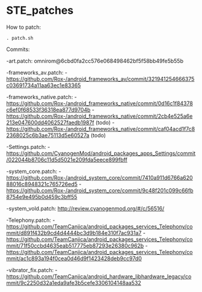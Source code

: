STE_patches
===========

How to patch:

    . patch.sh
    


Commits:

-art.patch: 
    omnirom@6cbd0fa2cc576e068498462bf5f58bb49fe5b55b

-frameworks_av.patch: 
    -https://github.com/Rox-/android_frameworks_av/commit/321941254666375c03691734a11aa63ec1e83365

-frameworks_native.patch: 
    -https://github.com/Rox-/android_frameworks_native/commit/0d16c1f84378c6ef0f68533f36318ea877d9704b
    -https://github.com/Rox-/android_frameworks_native/commit/2cb4e525a6e213e047600dd4062527faedb1987f (todo)
    -https://github.com/Rox-/android_frameworks_native/commit/caf04acd1f7c82368025c6b3ae75113d5e60527a (todo)

-Settings.patch: 
    -https://github.com/CyanogenMod/android_packages_apps_Settings/commit/022044b8706c11d5d5021e209fda5eece899fbff

-system_core.patch:
    -https://github.com/Rox-/android_system_core/commit/7410a911d6766a62088016c8948321c765726ed5
    -https://github.com/Rox-/android_system_core/commit/9c48f201c099c66fb8754e9e495b0d459c3bff55
    
-system_vold.patch: http://review.cyanogenmod.org/#/c/56516/

-Telephony.patch: 
    -https://github.com/TeamCanjica/android_packages_services_Telephony/commit/d891f432b9cd4d4444bc3d9b184e310f7ac931a7
    -https://github.com/TeamCanjica/android_packages_services_Telephony/commit/71f50ccbd4635eab517775eb87293e26380c962b
    -https://github.com/TeamCanjica/android_packages_services_Telephony/commit/ac1c893a194f0cea0d46d9f1423428deb9cc97d0
    
-vibrator_fix.patch: 
    -https://github.com/TeamCanjica/android_hardware_libhardware_legacy/commit/9c2250d32a1eda9afe3b5cefe3306104148aa532

